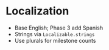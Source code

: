 # Localization

- Base English; Phase 3 add Spanish
- Strings via `Localizable.strings`
- Use plurals for milestone counts
